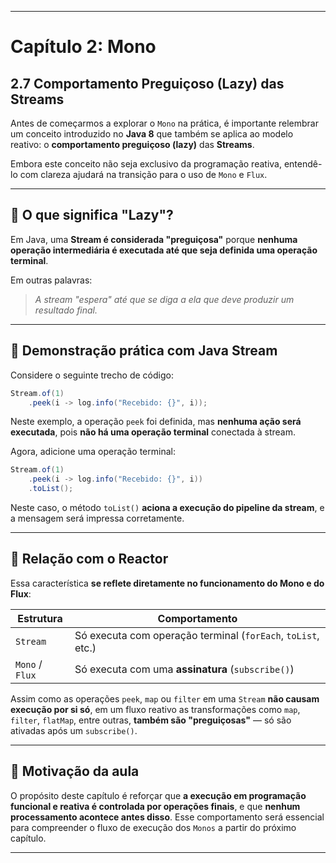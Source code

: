 
---

# Capítulo 2: Mono
## 2.7 Comportamento Preguiçoso (Lazy) das Streams

Antes de começarmos a explorar o `Mono` na prática, é importante relembrar um conceito introduzido no **Java 8** que também se aplica ao modelo reativo: o **comportamento preguiçoso (lazy)** das **Streams**.

Embora este conceito não seja exclusivo da programação reativa, entendê-lo com clareza ajudará na transição para o uso de `Mono` e `Flux`.

---

## 🧠 O que significa "Lazy"?

Em Java, uma **Stream é considerada "preguiçosa"** porque **nenhuma operação intermediária é executada até que seja definida uma operação terminal**.

Em outras palavras:

> *A stream "espera" até que se diga a ela que deve produzir um resultado final.*

---

## 🧪 Demonstração prática com Java Stream

Considere o seguinte trecho de código:

```java
Stream.of(1)
    .peek(i -> log.info("Recebido: {}", i));
```

Neste exemplo, a operação `peek` foi definida, mas **nenhuma ação será executada**, pois **não há uma operação terminal** conectada à stream.

Agora, adicione uma operação terminal:

```java
Stream.of(1)
    .peek(i -> log.info("Recebido: {}", i))
    .toList();
```

Neste caso, o método `toList()` **aciona a execução do pipeline da stream**, e a mensagem será impressa corretamente.

---

## 📌 Relação com o Reactor

Essa característica **se reflete diretamente no funcionamento do Mono e do Flux**:

| Estrutura | Comportamento |
|-----------|---------------|
| `Stream`  | Só executa com operação terminal (`forEach`, `toList`, etc.) |
| `Mono` / `Flux` | Só executa com uma **assinatura** (`subscribe()`) |

Assim como as operações `peek`, `map` ou `filter` em uma `Stream` **não causam execução por si só**, em um fluxo reativo as transformações como `map`, `filter`, `flatMap`, entre outras, **também são "preguiçosas"** — só são ativadas após um `subscribe()`.

---

## 📘 Motivação da aula

O propósito deste capítulo é reforçar que **a execução em programação funcional e reativa é controlada por operações finais**, e que **nenhum processamento acontece antes disso**. Esse comportamento será essencial para compreender o fluxo de execução dos `Monos` a partir do próximo capítulo.

---
